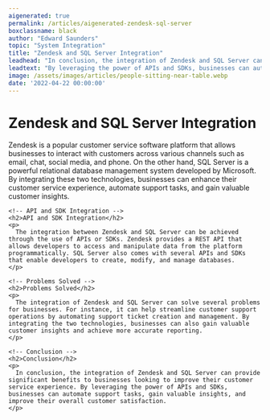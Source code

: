 ```yaml
---
aigenerated: true
permalink: /articles/aigenerated-zendesk-sql-server
boxclassname: black
author: "Edward Saunders"
topic: "System Integration"
title: "Zendesk and SQL Server Integration"
leadhead: "In conclusion, the integration of Zendesk and SQL Server can provide significant benefits to businesses looking to improve their customer service experience"
leadtext: "By leveraging the power of APIs and SDKs, businesses can automate support tasks, gain valuable insights, and improve their overall customer satisfaction."
image: /assets/images/articles/people-sitting-near-table.webp
date: '2022-04-22 00:00:00'
---
```

<div class="arttext">    <!-- Introduction -->
    <h1>Zendesk and SQL Server Integration</h1>
    <p>
      Zendesk is a popular customer service software platform that allows businesses to interact with customers across various channels such as email, chat, social media, and phone. On the other hand, SQL Server is a powerful relational database management system developed by Microsoft. By integrating these two technologies, businesses can enhance their customer service experience, automate support tasks, and gain valuable customer insights.
    </p>

    <!-- API and SDK Integration -->
    <h2>API and SDK Integration</h2>
    <p>
      The integration between Zendesk and SQL Server can be achieved through the use of APIs or SDKs. Zendesk provides a REST API that allows developers to access and manipulate data from the platform programmatically. SQL Server also comes with several APIs and SDKs that enable developers to create, modify, and manage databases.
    </p>

    <!-- Problems Solved -->
    <h2>Problems Solved</h2>
    <p>
      The integration of Zendesk and SQL Server can solve several problems for businesses. For instance, it can help streamline customer support operations by automating support ticket creation and management. By integrating the two technologies, businesses can also gain valuable customer insights and achieve more accurate reporting.
    </p>

    <!-- Conclusion -->
    <h2>Conclusion</h2>
    <p>
      In conclusion, the integration of Zendesk and SQL Server can provide significant benefits to businesses looking to improve their customer service experience. By leveraging the power of APIs and SDKs, businesses can automate support tasks, gain valuable insights, and improve their overall customer satisfaction.
    </p>
</div>